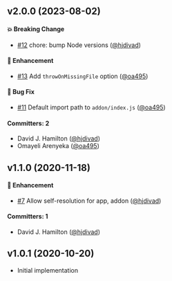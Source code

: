 ## v2.0.0 (2023-08-02)

#### :boom: Breaking Change
* [#12](https://github.com/stefanpenner/ember-cli-addon-aware-resolver/pull/12) chore: bump Node versions ([@hjdivad](https://github.com/hjdivad))

#### :rocket: Enhancement
* [#13](https://github.com/stefanpenner/ember-cli-addon-aware-resolver/pull/13) Add `throwOnMissingFile` option ([@oa495](https://github.com/oa495))

#### :bug: Bug Fix
* [#11](https://github.com/stefanpenner/ember-cli-addon-aware-resolver/pull/11) Default import path to `addon/index.js` ([@oa495](https://github.com/oa495))

#### Committers: 2
- David J. Hamilton ([@hjdivad](https://github.com/hjdivad))
- Omayeli Arenyeka ([@oa495](https://github.com/oa495))


## v1.1.0 (2020-11-18)

#### :rocket: Enhancement
* [#7](https://github.com/stefanpenner/ember-cli-addon-aware-resolver/pull/7) Allow self-resolution for app, addon ([@hjdivad](https://github.com/hjdivad))

#### Committers: 1
- David J. Hamilton ([@hjdivad](https://github.com/hjdivad))


## v1.0.1 (2020-10-20)

* Initial implementation


